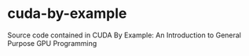 # cuda-by-example
Source code contained in CUDA By Example: An Introduction to General Purpose GPU Programming
